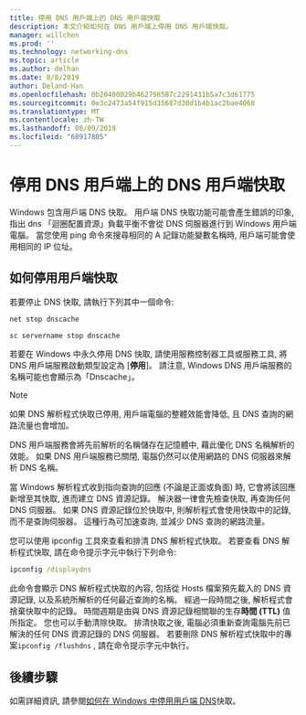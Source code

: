 ```yaml
---
title: 停用 DNS 用戶端上的 DNS 用戶端快取
description: 本文介紹如何在 DNS 用戶端上停用 DNS 用戶端快取。
manager: willchen
ms.prod: ''
ms.technology: networking-dns
ms.topic: article
ms.author: delhan
ms.date: 8/8/2019
author: Deland-Han
ms.openlocfilehash: 0b20400029b462798587c2291431b5a7c3d61775
ms.sourcegitcommit: 0e3c2473a54f915d35687d30d1b4b1ac2bae4068
ms.translationtype: MT
ms.contentlocale: zh-TW
ms.lasthandoff: 08/09/2019
ms.locfileid: "68917805"
---
```

# <a name="disable-dns-client-side-caching-on-dns-clients"></a>停用 DNS 用戶端上的 DNS 用戶端快取

Windows 包含用戶端 DNS 快取。 用戶端 DNS 快取功能可能會產生錯誤的印象, 指出 dns 「迴圈配置資源」負載平衡不會從 DNS 伺服器進行到 Windows 用戶端電腦。 當您使用 ping 命令來搜尋相同的 A 記錄功能變數名稱時, 用戶端可能會使用相同的 IP 位址。  

## <a name="how-to-disable-client-side-caching"></a>如何停用用戶端快取

若要停止 DNS 快取, 請執行下列其中一個命令:

```cmd
net stop dnscache
```

```cmd
sc servername stop dnscache
```


若要在 Windows 中永久停用 DNS 快取, 請使用服務控制器工具或服務工具, 將 DNS 用戶端服務啟動類型設定為 [**停用**]。 請注意, Windows DNS 用戶端服務的名稱可能也會顯示為「Dnscache」。 

> [!NOTE]
> 如果 DNS 解析程式快取已停用, 用戶端電腦的整體效能會降低, 且 DNS 查詢的網路流量也會增加。 

DNS 用戶端服務會將先前解析的名稱儲存在記憶體中, 藉此優化 DNS 名稱解析的效能。 如果 DNS 用戶端服務已關閉, 電腦仍然可以使用網路的 DNS 伺服器來解析 DNS 名稱。 

當 Windows 解析程式收到指向查詢的回應 (不論是正面或負面) 時, 它會將該回應新增至其快取, 進而建立 DNS 資源記錄。 解決器一律會先檢查快取, 再查詢任何 DNS 伺服器。 如果 DNS 資源記錄位於快取中, 則解析程式會使用快取中的記錄, 而不是查詢伺服器。 這種行為可加速查詢, 並減少 DNS 查詢的網路流量。 

您可以使用 ipconfig 工具來查看和排清 DNS 解析程式快取。 若要查看 DNS 解析程式快取, 請在命令提示字元中執行下列命令:

```cmd
ipconfig /displaydns 
```

此命令會顯示 DNS 解析程式快取的內容, 包括從 Hosts 檔案預先載入的 DNS 資源記錄, 以及系統所解析的任何最近查詢的名稱。 經過一段時間之後, 解析程式會捨棄快取中的記錄。 時間週期是由與 DNS 資源記錄相關聯的生存**時間 (TTL)** 值所指定。 您也可以手動清除快取。 排清快取之後, 電腦必須重新查詢電腦先前已解決的任何 DNS 資源記錄的 DNS 伺服器。 若要刪除 DNS 解析程式快取中的專案`ipconfig /flushdns` , 請在命令提示字元中執行。

## <a name="next-step"></a>後續步驟

如需詳細資訊, 請參閱[如何在 Windows 中停用用戶端 DNS](https://support.microsoft.com/kb/318803)快取。
